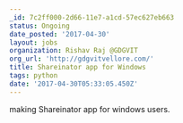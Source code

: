```yaml
---
_id: 7c2ff000-2d66-11e7-a1cd-57ec627eb663
status: Ongoing
date_posted: '2017-04-30'
layout: jobs
organization: Rishav Raj @GDGVIT
org_url: 'http://gdgvitvellore.com/'
title: Shareinator app for Windows
tags: python
date: '2017-04-30T05:33:05.450Z'
---
```

making Shareinator app for windows users.
